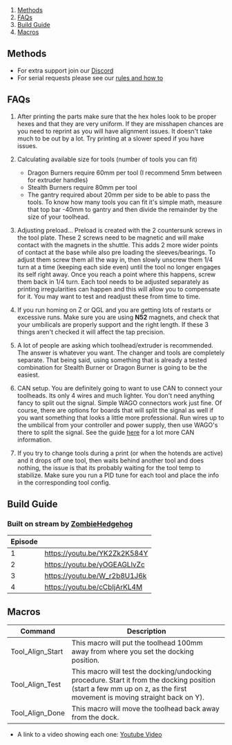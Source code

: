 1. [Methods](#methods)
2. [FAQs](#faqs)
3. [Build Guide](#build-guide)
4. [Macros](#macros)


## Methods

- For extra support join our [Discord](https://discord.gg/JhYY5BJe)
- For serial requests please see our [rules and how to](https://discord.gg/CjjZ4B5J)


## FAQs


1. After printing the parts make sure that the hex holes look to be proper hexes and that they are very uniform.  If they are misshapen chances are you need to reprint as you will have alignment issues.  It doesn't take much to be out by a lot.  Try printing at a slower speed if you have issues.

2. Calculating available size for tools (number of tools you can fit)
   - Dragon Burners require 60mm per tool (I recommend 5mm between for extruder handles)
   - Stealth Burners require 80mm per tool
   - The gantry required about 20mm per side to be able to pass the tools.  To know how many tools you can fit it's simple math, measure that top bar -40mm to gantry and then divide the remainder by the size of your toolhead.

3. Adjusting preload... Preload is created with the 2 countersunk screws in the tool plate.  These 2 screws need to be magnetic and will make contact with the magnets in the shuttle.  This adds 2 more wider points of contact at the base while also pre loading the sleeves/bearings.  To adjust them screw them all the way in, then slowly unscrew them 1/4 turn at a time (keeping each side even) until the tool no longer engages its self right away.  Once you reach a point where this happens, screw them back in 1/4 turn.  Each tool needs to be adjusted separately as printing irregularities can happen and this will allow you to compensate for it.  You may want to test and readjust these from time to time.

4. If you run homing on Z or QGL and you are getting lots of restarts or excessive runs.  Make sure you are using **N52** magnets, and check that your umbilicals are properly support and the right length.  If these 3 things aren't checked it will affect the tap precision.

5. A lot of people are asking which toolhead/extruder is recommended. The answer is whatever you want. The changer and tools are completely separate. That being said, using something that is already a tested combination for Stealth Burner or Dragon Burner is going to be the easiest.

6. CAN setup. You are definitely going to want to use CAN to connect your toolheads. Its only 4 wires and much lighter. You don't need anything fancy to split out the signal. Simple WAGO connectors work just fine. Of course, there are options for boards that will split the signal as well if you want something that looks a little more professional. Run wires up to the umbilical from your controller and power supply, then use WAGO's there to split the signal. See the guide [here](Configuration#canbus) for a lot more CAN information.
   
7. If you try to change tools during a print (or when the hotends are active) and it drops off one tool, then waits behind another tool and does nothing, the issue is that its probably waiting for the tool temp to stabilize. Make sure you run a PID tune for each tool and place the info in the corresponding tool config.

## Build Guide
### Built on stream by [ZombieHedgehog](https://www.twitch.tv/zombiehedgehog)
| Episode | |
|--------- |--------- |
| 1 | https://youtu.be/YK2Zk2K584Y |
| 2 | https://youtu.be/yOGEAGLlvZc |
| 3 | https://youtu.be/W_r2b8U1J6k |
| 4 | https://youtu.be/cCbIjArKL4M |

## Macros

| Command | Description |
|------- |------ |
| Tool_Align_Start | This macro will put the toolhead 100mm away from where you set the docking position. |
| Tool_Align_Test | This macro will test the docking/undocking procedure. Start it from the docking position (start a few mm up on z, as the first movement is moving straight back on Y). |
| Tool_Align_Done | This macro will move the toolhead back away from the dock. |
* A link to a video showing each one: [Youtube Video](https://www.youtube.com/watch?v=mOSi8zTpu_Q)
